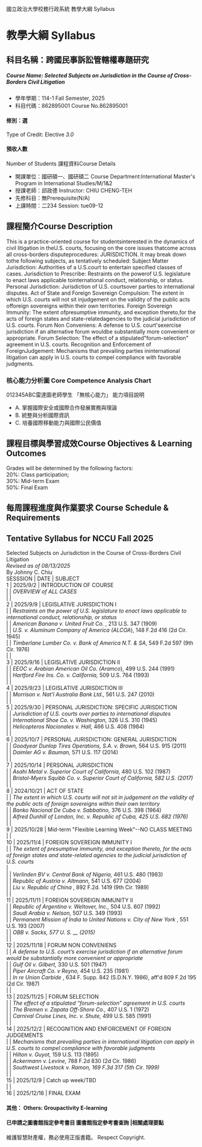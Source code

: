 國立政治大學校務行政系統 教學大綱 Syllabus
# 教學大綱 Syllabus
##  科目名稱：跨國民事訴訟管轄權專題研究
#####  Course Name: Selected Subjects on Jurisdiction in the Course of Cross-Borders Civil Litigation
  * 學年學期：114-1 Fall Semester, 2025 
  * 科目代碼：862895001 Course No.862895001
#### 修別：選
Type of Credit: Elective 
_3.0_
#### 預收人數
Number of Students
課程資料Course Details
  * 開課單位：國研碩一、國研碩二 Course Department:International Master's Program in International Studies/M/1&2 
  * 授課老師：邱政德 Instructor: CHIU CHENG-TEH 
  * 先修科目：無Prerequisite(N/A)
  * 上課時間：二234 Session: tue09-12
##  課程簡介Course Description
This is a practice-oriented course for studentsinterested in the dynamics of civil litigation in theU.S. courts, focusing on the core issues thatcome across all cross-borders disputeprocedures: JURISDICTION. It may break down tothe following subjects, as tentatively scheduled:
Subject Matter Jurisdiction: 
Authorities of a U.S.court to entertain specified classes of cases.
Jurisdiction to Prescribe:
Restraints on the powerof U.S. legislature to enact laws applicable tointernational conduct, relationship, or status.
Personal Jurisdiction: 
Jurisdiction of U.S. courtsover parties to international disputes.
Act of State and Foreign Sovereign Compulsion:
The extent in which U.S. courts will not sit injudgement on the validity of the public acts offoreign sovereigns within their own territories.
Foreign Sovereign Immunity:
The extent ofpresumptive immunity, and exception thereto,for the acts of foreign states and state-relatedagencies to the judicial jurisdiction of U.S. courts.
Forum Non Conveniens:
A defense to U.S. court'sexercise jurisdiction if an alternative forum wouldbe substantially more convenient or appropriate.
Forum Selection:
The effect of a stipulated"forum-selection" agreement in U.S. courts.
Recognition and Enforcement of ForeignJudgement: 
Mechanisms that prevailing parties ininternational litigation can apply in U.S. courts to compel compliance with favorable judgments.
###  核心能力分析圖 Core Competence Analysis Chart
012345ABC雷達圖老師學生
「無核心能力」 
能力項目說明
  * A. 掌握國際安全或國際合作發展實務與理論
  * B. 統整與分析國際資訊
  * C. 培養國際移動能力與國際公民價值
##  課程目標與學習成效Course Objectives & Learning Outcomes 
Grades will be determined by the following factors:  
20%: Class participation;  
30%: Mid-term Exam  
50%: Final Exam
##  每周課程進度與作業要求 Course Schedule & Requirements
Tentative Syllabus for NCCU Fall 2025  
---  
Selected Subjects on Jurisdiction in the Course of Cross-Borders Civil Litigation  
_Revised as of 08/13/2025_  
By Johnny C. Chiu  
SESSSION | DATE | SUBJECT  
1 | 2025/9/2 | INTRODUCTION OF COURSE  
|  | _OVERVIEW of ALL CASES_  
|  |   
2 | 2025/9/9 | LEGISLATIVE JURISDICTION I  
|  | _Restraints on the power of U.S. legislature to enact laws applicable to international conduct, relationship, or status_  
|  | _American Banana v. United Fruit Co._ , 213 U.S. 347 (1909)  
|  | _U.S. v. Aluminum Company of America (ALCOA_), 148 F.2d 416 (2d Cir. 1945)  
|  | _Timberlane Lumber Co. v. Bank of America N.T. & SA_, 549 F.2d 597 (9th Cir. 1976)  
|  |   
3 | 2025/9/16 | LEGISLATIVE JURISDICTION II  
|  | _EEOC v. Arabian American Oil Co. (Aramco_), 499 U.S. 244 (1991)  
|  | _Hartford Fire Ins. Co. v. California,_ 509 U.S. 764 (1993)  
|  |   
4 | 2025/9/23 | LEGISLATIVE JURISDICTION III  
|  | _Morrison v. Nat'l Australia Bank Ltd.,_ 561 U.S. 247 (2010)  
|  |   
5 | 2025/9/30 | PERSONAL JURISDICTION: SPECIFIC JURISDICTION  
|  | _Jurisdiction of U.S. courts over parties to international disputes_  
|  | _International Shoe Co. v. Washington,_ 326 U.S. 310 (1945)  
|  | _Helicopteros Nacionales v. Hall,_ 466 U.S. 408 (1984)  
|  |   
6 | 2025/10/7 | PERSONAL JURISDICTION: GENERAL JURISDICTION  
|  | _Goodyear Dunlop Tires Operations, S.A. v. Brown,_ 564 U.S. 915 (2011)  
|  | _Daimler AG v. Bauman,_ 571 U.S. 117 (2014)  
|  |   
7 | 2025/10/14 | PERSONAL JURISDICTION  
|  | _Asahi Metal v. Superior Court of California,_ 480 U.S. 102 (1987)  
|  | _Bristol-Myers Squibb Co. v. Superior Court of California, 582 U.S. (2017)_  
|  |   
8 | 2024/10/21 | ACT OF STATE  
|  | _The extent in which U.S. courts will not sit in judgement on the validity of the public acts of foreign sovereigns within their own territory_  
|  | _Banko Nacional De Cuba v. Sabbatino,_ 376 U.S. 398 (1964)  
|  | _Alfred Dunhill of London, Inc. v. Republic of Cuba, 425 U.S. 682 (1976)_  
|  |   
9 | 2025/10/28 | Mid-term "Flexible Learning Week"--NO CLASS MEETING  
|  |   
10 | 2025/11/4 | FOREIGN SOVEREIGN IMMUNITY I  
|  | _The extent of presumptive immunity, and exception thereto, for the acts of foreign states and state-related agencies to the judicial jurisdiction of U.S. courts_  
|   
|  | _Verlinden BV v. Central Bank of Nigeria,_ 461 U.S. 480 (1983)   
|  | _Republic of Austria v. Altmann,_ 541 U.S. 677 (2004)  
|  | _Liu v. Republic of China_ , 892 F.2d. 1419 (9th Cir. 1989)  
|  |   
11 | 2025/11/11 | FOREIGN SOVEREIGN IMMUNITY II  
|  | _Republic of Argentina v. Weltover, Inc.,_ 504 U.S. 607 (1992)  
|  | _Saudi Arabia v. Nelson,_ 507 U.S. 349 (1993)  
|  | _Permanent Mission of India to United Nations v. City of New York_ , 551 U.S. 193 (2007)  
|  | _OBB v. Sacks, 577 U. S. __ (2015)_  
|  |   
12 | 2025/11/18 | FORUM NON CONVENIENS  
|  | _A defense to U.S. court’s exercise jurisdiction if an alternative forum would be substantially more convenient or appropriate_  
|  | _Gulf Oil v. Gilbert,_ 330 U.S. 501 (1947)  
|  | _Piper Aircraft Co. v Reyno,_ 454 U.S. 235 (1981)  
|  | _In re Union Carbide_ , 634 F. Supp. 842 (S.D.N.Y. 1986), aff'd 809 F.2d 195 (2d Cir. 1987)  
|  |   
13 | 2025/11/25 | FORUM SELECTION  
|  | _The effect of a stipulated “forum-selection” agreement in U.S. courts_  
|  | _The Bremen v. Zapata Off-Shore Co.,_ 407 U.S. 1 (1972)  
|  | _Carnival Cruise Lines, Inc. v. Shute,_ 499 U.S. 585 (1991)  
|  |   
14 | 2025/12/2 | RECOGNITION AND ENFORCEMENT OF FOREIGN JUDGEMENTS  
|  | _Mechanisms that prevailing parties in international litigation can apply in U.S. courts to compel compliance with favorable judgments_  
|  | _Hilton v. Guyot,_ 159 U.S. 113 (1895)  
|  | _Ackermann v. Levine,_ 788 F.2d 830 (2d Cir. 1986)  
|  | _Southwest Livestock v. Ramon, 169 F.3d 317 (5th Cir. 1999)_  
|  |   
15 | 2025/12/9 | Catch up week/TBD  
|  |   
16 | 2025/12/16 | FINAL EXAM  
####  其他： Others: Groupactivity E-learning 
####  已申請之圖書館指定參考書目  圖書館指定參考書查詢 |相關處理要點
維護智慧財產權，務必使用正版書籍。 Respect Copyright.